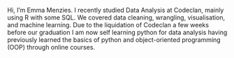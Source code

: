 Hi, I’m Emma Menzies. I recently studied Data Analysis at Codeclan, mainly using R with some SQL. We covered data cleaning, wrangling, visualisation, and machine learning.
Due to the liquidation of Codeclan a few weeks before our graduation I am now self learning python for data analysis having previously learned the basics of python and object-oriented programming (OOP) through online courses.

<!---
Emmz900/Emmz900 is a ✨ special ✨ repository because its `README.md` (this file) appears on your GitHub profile.
You can click the Preview link to take a look at your changes.
--->
